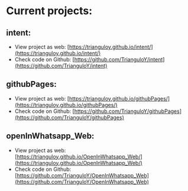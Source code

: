 # Current projects:

## intent:
- View project as web: [https://trianguloy.github.io/intent/](https://trianguloy.github.io/intent/)
- Check code on Github: [https://github.com/TrianguloY/intent](https://github.com/TrianguloY/intent)

## githubPages:
- View project as web: [https://trianguloy.github.io/githubPages/](https://trianguloy.github.io/githubPages/)
- Check code on Github: [https://github.com/TrianguloY/githubPages](https://github.com/TrianguloY/githubPages)

## openInWhatsapp_Web:
- View project as web: [https://trianguloy.github.io/OpenInWhatsapp_Web/](https://trianguloy.github.io/OpenInWhatsapp_Web/)
- Check code on Github: [https://github.com/TrianguloY/OpenInWhatsapp_Web](https://github.com/TrianguloY/OpenInWhatsapp_Web)

